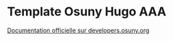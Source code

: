 # Template Osuny Hugo AAA

[Documentation officielle sur developers.osuny.org](https://developers.osuny.org)

